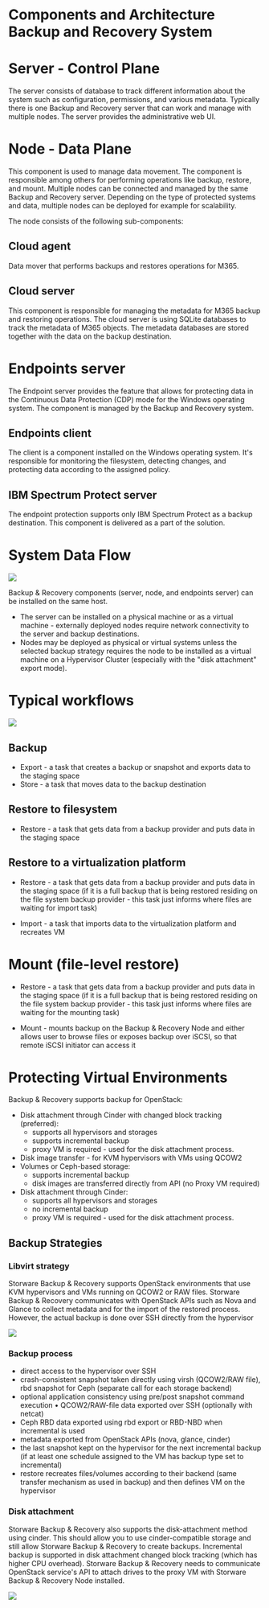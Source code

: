# Components and Architecture Backup and Recovery System

# Server - Control Plane

The server consists of database to track different information about the system such as configuration, permissions, and various metadata. Typically there is one Backup and Recovery server that can work and manage with multiple nodes. The server provides the administrative web UI.

# Node - Data Plane

This component is used to manage data movement. The component is responsible among others for performing operations like backup, restore, and mount. Multiple nodes can be connected and managed by the same Backup and Recovery server. Depending on the type of protected systems and data, multiple nodes can be deployed for example for scalability.

The node consists of the following sub-components:

## Cloud agent

Data mover that performs backups and restores operations for M365.

## Cloud server

This component is responsible for managing the metadata for M365 backup and restoring operations. The cloud server is using SQLite databases to track the metadata of M365 objects. The metadata databases are stored together with the data on the backup destination.

# Endpoints server

The Endpoint server provides the feature that allows for protecting data in the Continuous Data Protection (CDP) mode for the Windows operating system. The component is managed by the Backup and Recovery system.

## Endpoints client

The client is a component installed on the Windows operating system. It's responsible for monitoring the filesystem, detecting changes, and protecting data according to the assigned policy.

## IBM Spectrum Protect server

The endpoint protection supports only IBM Spectrum Protect as a backup destination. This component is delivered as a part of the solution.

# System Data Flow

![](./image3.png)

Backup & Recovery components (server, node, and endpoints server) can be installed on the same host.

- The server can be installed on a physical machine or as a virtual machine - externally deployed nodes require network connectivity to the server and backup destinations.
- Nodes may be deployed as physical or virtual systems unless the selected backup strategy requires the node to be installed as a virtual machine on a Hypervisor Cluster (especially with the "disk attachment" export mode).

# Typical workflows

![](./image4.png)

## Backup

- Export - a task that creates a backup or snapshot and exports data to the staging space
- Store - a task that moves data to the backup destination

## Restore to filesystem
- Restore - a task that gets data from a backup provider and puts data in the staging space

## Restore to a virtualization platform

- Restore - a task that gets data from a backup provider and puts data in the staging space (if it is a full backup that is being restored residing on the file system backup provider - this task just informs where files are waiting for import task)

- Import - a task that imports data to the virtualization platform and recreates VM

# Mount (file-level restore)

- Restore - a task that gets data from a backup provider and puts data in the staging space (if it is a full backup that is being restored residing on the file system backup provider - this task just informs where files are waiting for the mounting task)

- Mount - mounts backup on the Backup & Recovery Node and either allows user to browse files or exposes backup over iSCSI, so that remote iSCSI initiator can access it

# Protecting Virtual Environments
Backup & Recovery supports backup for OpenStack:
- Disk attachment through Cinder with changed block tracking (preferred):
    - supports all hypervisors and storages
    - supports incremental backup
    - proxy VM is required - used for the disk attachment process.
- Disk image transfer - for KVM hypervisors with VMs using QCOW2
- Volumes or Ceph-based storage:
    - supports incremental backup
    - disk images are transferred directly from API (no Proxy VM required)
- Disk attachment through Cinder:
    - supports all hypervisors and storages
    - no incremental backup
    - proxy VM is required - used for the disk attachment process.

## Backup Strategies
### Libvirt strategy

Storware Backup & Recovery supports OpenStack environments that use KVM hypervisors and VMs running on QCOW2 or RAW files. Storware Backup & Recovery communicates with OpenStack APIs such as Nova and Glance to collect metadata and for the import of the restored process. However, the actual backup is done over SSH directly from the hypervisor

![](./image5.png)

### Backup process

- direct access to the hypervisor over SSH
- crash-consistent snapshot taken directly using virsh (QCOW2/RAW file), rbd snapshot for Ceph (separate call for each storage backend)
- optional application consistency using pre/post snapshot command execution • QCOW2/RAW-file data exported over SSH (optionally with netcat)
- Ceph RBD data exported using rbd export or RBD-NBD when incremental is used
- metadata exported from OpenStack APIs (nova, glance, cinder)
- the last snapshot kept on the hypervisor for the next incremental backup (if at least one schedule assigned to the VM has backup type set to incremental)
- restore recreates files/volumes according to their backend (same transfer mechanism as used in backup) and then defines VM on the hypervisor

### Disk attachment

Storware Backup & Recovery also supports the disk-attachment method using cinder. This should allow you to use cinder-compatible storage and still allow Storware Backup & Recovery to create backups. Incremental backup is supported in disk attachment changed block tracking (which has higher CPU overhead). Storware Backup & Recovery needs to communicate OpenStack service's API to attach drives to the proxy VM with Storware Backup & Recovery Node installed.

![](./image6.png)





